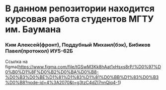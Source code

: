 # В данном репозитории находится курсовая работа студентов МГТУ им. Баумана 
### Ким Алексей(фронт), Поддубный Михаил(бэк), Бибиков Павел(протокол) ИУ5-62Б
Ссылка на figma(https://www.figma.com/file/tGSwM3Kk8hAat1xHsxs8rP/%D0%97%D0%B0%D1%8F%D0%B2%D0%BA%D0%B8-%D0%B3%D0%BE%D1%81%D1%83%D1%81%D0%BB%D1%83%D0%B3%D0%B8?node-id=4%3A2070&t=g3tzC4dZI7nnQiq4-1)
